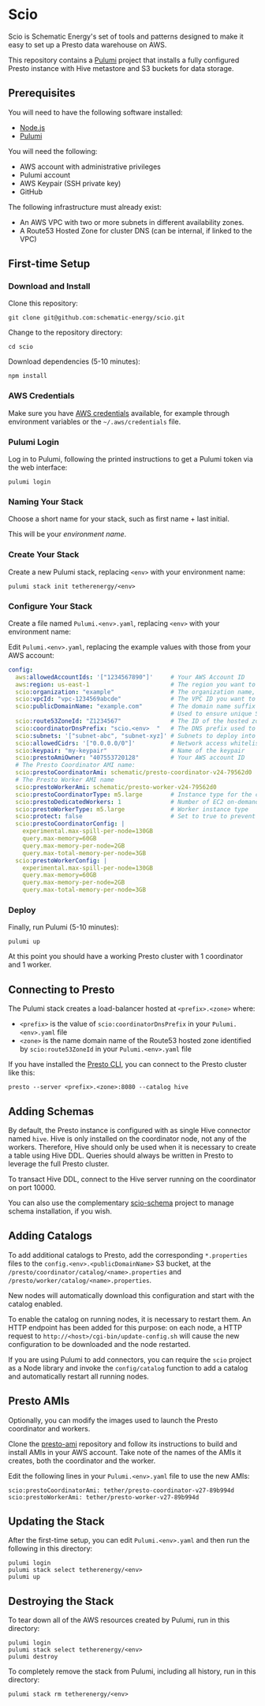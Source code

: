 # Scio

Scio is Schematic Energy's set of tools and patterns designed to make
it easy to set up a Presto data warehouse on AWS.

This repository contains a [Pulumi](www.pulumi.com) project that
installs a fully configured Presto instance with Hive metastore
and S3 buckets for data storage.



## Prerequisites

You will need to have the following software installed:

- [Node.js](https://nodejs.org/)
- [Pulumi](https://www.pulumi.com/)

You will need the following:

- AWS account with administrative privileges
- Pulumi account
- AWS Keypair (SSH private key)
- GitHub

The following infrastructure must already exist:

- An AWS VPC with two or more subnets in different availability zones.
- A Route53 Hosted Zone for cluster DNS (can be internal, if linked to the VPC)



## First-time Setup

### Download and Install

Clone this repository:

    git clone git@github.com:schematic-energy/scio.git

Change to the repository directory:

    cd scio

Download dependencies (5-10 minutes):

    npm install

### AWS Credentials

Make sure you have [AWS credentials][creds] available,
for example through environment variables
or the `~/.aws/credentials` file.

[creds]: https://docs.aws.amazon.com/cli/latest/userguide/cli-configure-quickstart.html

### Pulumi Login

Log in to Pulumi, following the printed instructions
to get a Pulumi token via the web interface:

    pulumi login

### Naming Your Stack

Choose a short name for your stack, such as first name + last initial.

This will be your *environment name*.

### Create Your Stack

Create a new Pulumi stack,
replacing `<env>` with your environment name:

    pulumi stack init tetherenergy/<env>

### Configure Your Stack

Create a file named `Pulumi.<env>.yaml`,
replacing `<env>` with your environment name:

Edit `Pulumi.<env>.yaml`, replacing the example values
with those from your AWS account:

```yaml
config:
  aws:allowedAccountIds: '["1234567890"]'     # Your AWS Account ID
  aws:region: us-east-1                       # The region you want to use
  scio:organization: "example"                # The organization name, used to name various artifacts
  scio:vpcId: "vpc-1234569abcde"              # The VPC ID you want to use
  scio:publicDomainName: "example.com"        # The domain name suffix associated with this installation.
                                              # Used to ensure unique S3 bucket names
  scio:route53ZoneId: "Z1234567"              # The ID of the hosted zone you'll use for DNS resolution
  scio:coordinatorDnsPrefix: "scio.<env>  "   # The DNS prefix used to register the coordinator in the hosted zone
  scio:subnets: '["subnet-abc", "subnet-xyz]' # Subnets to deploy into
  scio:allowedCidrs: '["0.0.0.0/0"]'          # Network access whitelist (including Scio deployment itself)
  scio:keypair: "my-keypair"                  # Name of the keypair
  scio:prestoAmiOwner: "407553720128"         # Your AWS account ID
  # The Presto Coordinator AMI name:
  scio:prestoCoordinatorAmi: schematic/presto-coordinator-v24-79562d0
  # The Presto Worker AMI name
  scio:prestoWorkerAmi: schematic/presto-worker-v24-79562d0
  scio:prestoCoordinatorType: m5.large        # Instance type for the coordinator. m5.large is reccomended
  scio:prestoDedicatedWorkers: 1              # Number of EC2 on-demand instances to use as workers
  scio:prestoWorkerType: m5.large             # Worker instance type
  scio:protect: false                         # Set to true to prevent accidental removal of data buckets
  scio:prestoCoordinatorConfig: |
    experimental.max-spill-per-node=130GB
    query.max-memory=60GB
    query.max-memory-per-node=2GB
    query.max-total-memory-per-node=3GB
  scio:prestoWorkerConfig: |
    experimental.max-spill-per-node=130GB
    query.max-memory=60GB
    query.max-memory-per-node=2GB
    query.max-total-memory-per-node=3GB
```

### Deploy

Finally, run Pulumi (5-10 minutes):

    pulumi up

At this point you should have a working Presto cluster
with 1 coordinator and 1 worker.



## Connecting to Presto

The Pulumi stack creates a load-balancer hosted at
`<prefix>.<zone>` where:

- `<prefix>` is the value of `scio:coordinatorDnsPrefix`
  in your `Pulumi.<env>.yaml` file
- `<zone>` is the name domain name of the
  Route53 hosted zone identified by `scio:route53ZoneId`
  in your `Pulumi.<env>.yaml` file

If you have installed the [Presto CLI][cli],
you can connect to the Presto cluster like this:

    presto --server <prefix>.<zone>:8080 --catalog hive

[cli]: https://prestosql.io/docs/current/installation/cli.html



## Adding Schemas

By default, the Presto instance is configured with as single Hive
connector named `hive`. Hive is only installed on the coordinator
node, not any of the workers. Therefore, Hive should only be used when
it is necessary to create a table using Hive DDL. Queries should
always be written in Presto to leverage the full Presto cluster.

To transact Hive DDL, connect to the Hive server running on the
coordinator on port 10000.

You can also use the complementary
[scio-schema](https://github.com/schematic-energy/scio-schema) project
to manage schema installation, if you wish.



## Adding Catalogs

To add additional catalogs to Presto, add the corresponding
`*.properties` files to the `config.<env>.<publicDomainName>` S3
bucket, at the `/presto/coordinator/catalog/<name>.properties` and
`/presto/worker/catalog/<name>.properties`.

New nodes will automatically download this configuration and start
with the catalog enabled.

To enable the catalog on running nodes, it is necessary to restart
them. An HTTP endpoint has been added for this purpose: on each node,
a HTTP request to `http://<host>/cgi-bin/update-config.sh` will cause
the new configuration to be downloaded and the node restarted.

If you are using Pulumi to add connectors, you can require the `scio`
project as a Node library and invoke the `config/catalog` function to
add a catalog and automatically restart all running nodes.



## Presto AMIs

Optionally, you can modify the images used to launch the Presto
coordinator and workers.

Clone the [presto-ami](https://github.com/schematic-energy/presto-ami)
repository and follow its instructions to build and install AMIs in
your AWS account. Take note of the names of the AMIs it creates, both
the coordinator and the worker.

Edit the following lines in your `Pulumi.<env>.yaml` file
to use the new AMIs:

    scio:prestoCoordinatorAmi: tether/presto-coordinator-v27-89b994d
    scio:prestoWorkerAmi: tether/presto-worker-v27-89b994d



## Updating the Stack

After the first-time setup,
you can edit `Pulumi.<env>.yaml`
and then run the following in this directory:

    pulumi login
    pulumi stack select tetherenergy/<env>
    pulumi up



## Destroying the Stack

To tear down all of the AWS resources created by Pulumi,
run in this directory:

    pulumi login
    pulumi stack select tetherenergy/<env>
    pulumi destroy

To completely remove the stack from Pulumi,
including all history, run in this directory:

    pulumi stack rm tetherenergy/<env>
